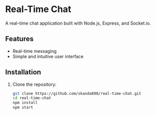 # Real-Time Chat

A real-time chat application built with Node.js, Express, and Socket.io.

## Features

- Real-time messaging
- Simple and intuitive user interface

## Installation

1. Clone the repository:
   ```sh
   git clone https://github.com/skanda890/real-time-chat.git
   cd real-time-chat
   npm install
   npm start
   ```
